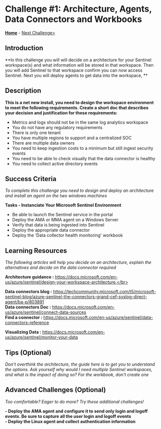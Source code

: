 # Challenge #1:  Architecture, Agents, Data Connectors and Workbooks </br>

**[Home](../README.md)** - [Next Challenge>](./Challenge-02.md)


## Introduction 

**In this challenge you will will decide on a architecture for your Sentinel workspace(s) and what information will be stored in that workspace.  Then you will add Sentinel to that workspace confirm you can now access Sentinel.  Next you will deploy agents to get data into the workspace, ** 



## Description

**This is a net new install, you need to design the workspace environment to meet the following requirements. Create a short doc that describes your decision and justification for these requirements:** <br>
- Metrics and logs should not be in the same log analytics workspace
- You do not have any regulatory requirements
- There is only one tenant
- You have multiple regions to support and a centralized SOC
- There are multiple data owners
- You need to keep ingestion costs to a minimum but still ingest security events
- You need to be able to check visually that the data connector is healthy
- You need to collect active directory events


## Success Criteria

*To complete this challenge you need to design and deploy an architecture and install an agent on the two windows machines*

**Tasks - Instanciate Your Microsoft Sentinel Environment**
- Be able to launch the Sentinel service in the portal
- Deploy the AMA or MMA agent on a Windows Server
- Verify that data is being ingested into Sentinel
- Deploy the appropriate data connector
- Deploy the 'Data collector health monitoring' workbook



## Learning Resources

*The following articles will help you decide on an architecture, explain the alternatives and decide on the data connector required*

**Architecture guidance :** https://docs.microsoft.com/en-us/azure/sentinel/design-your-workspace-architecture.</br>

**Data connectors blog  :** https://techcommunity.microsoft.com/t5/microsoft-sentinel-blog/azure-sentinel-the-connectors-grand-cef-syslog-direct-agent/ba-p/803891 </br>
**Data connectors Doc   :** https://docs.microsoft.com/en-us/azure/sentinel/connect-data-sources </br>
**Find a connector      :** https://docs.microsoft.com/en-us/azure/sentinel/data-connectors-reference </br>

**Visualizing Data      :** https://docs.microsoft.com/en-us/azure/sentinel/monitor-your-data </br>


## Tips (Optional)

*Don't overthink the architecture, the guide here is to get you to understand the options. Ask yourself why would I need multiple Sentinel workspaces, and what is the impact of doing so?*
*For the workbook, don't create one*

## Advanced Challenges (Optional)

*Too comfortable?  Eager to do more?  Try these additional challenges!*

**- Deploy the AMA agent and configure it to send only login and logoff events.  Be sure to capture all the user login and logoff events** </br>
**- Deploy the Linux agent and collect authentication information**


